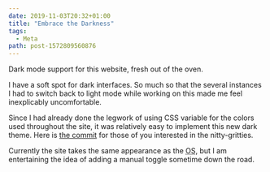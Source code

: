 ```yaml
---
date: 2019-11-03T20:32+01:00
title: "Embrace the Darkness"
tags:
  - Meta
path: post-1572809560876
---
```


Dark mode support for this website, fresh out of the oven.

I have a soft spot for dark interfaces. So much so that the several instances I had to switch back to light mode while working on this made me feel inexplicably uncomfortable.

Since I had already done the legwork of using CSS variable for the colors used throughout the site, it was relatively easy to implement this new dark theme. Here is [the commit](https://github.com/kaishin/redalemeden.com/commit/ae27e217dd2df9438ed81edbc8230103c55e7793) for those of you interested in the nitty-gritties.

Currently the site takes the same appearance as the <abbr title="Operating System">OS</abbr>, but I am entertaining the idea of adding a manual toggle sometime down the road.
